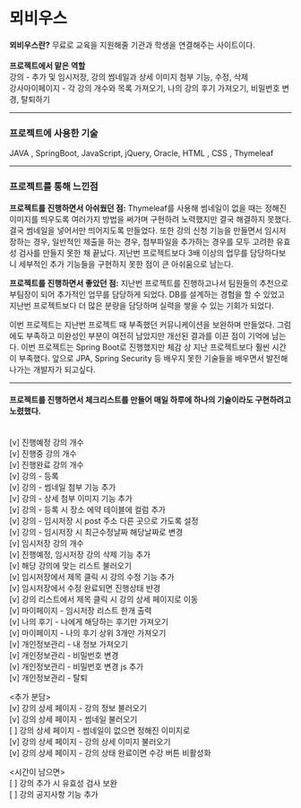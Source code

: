 # 뫼비우스
<div>
  <strong>뫼비우스란?</strong>
  <span>무료로 교육을 지원해줄 기관과 학생을 연결해주는 사이트이다.</span>
</div>
<br/>
<div><strong>프로젝트에서 맡은 역할</strong></div>
<div> 강의 - 추가 및 임시저장, 강의 썸네일과 상세 이미지 첨부 기능, 수정, 삭제</div>
<div> 강사마이페이지 - 각 강의 개수와 목록 가져오기, 나의 강의 후기 가져오기, 비밀번호 변경, 탈퇴하기</div>

***

### 프로젝트에 사용한 기술
JAVA , SpringBoot, JavaScript, jQuery, Oracle, HTML , CSS , Thymeleaf

***

### 프로젝트를 통해 느낀점


<strong>프로젝트를 진행하면서 아쉬웠던 점:</strong>
Thymeleaf를 사용해 썸네일이 없을 때는 정해진 이미지를 띄우도록 여러가지 방법을 써가며 구현하려 노력했지만 결국 해결하지 못했다. 결국 썸네일을 넣어서만 띄어지도록 만들었다. 또한 강의 신청 기능을 만들면서 임시저장하는 경우, 일반적인 제출을 하는 경우, 첨부파일을 추가하는 경우를 모두 고려한 유효성 검사를 만들지 못한 채 끝났다. 지난번 프로젝트보다 3배 이상의 업무를 담당하다보니 세부적인 추가 기능들을 구현하지 못한 점이 큰 아쉬움으로 남는다.  


<strong>프로젝트를 진행하면서 좋았던 점:</strong>
지난번 프로젝트를 진행하고나서 팀원들의 추천으로 부팀장이 되어 추가적인 업무를 담당하게 되었다. DB를 설계하는 경험을 할 수 있었고 지난번 프로젝트보다 더 많은 분량을 담당하며 실력을 쌓을 수 있는 기회가 되었다. 


이번 프로젝트는 지난번 프로젝트 때 부족했던 커뮤니케이션을 보완하며 만들었다. 그럼에도 부족하고 미완성인 부분이 여전히 남았지만 개선된 결과를 이끈 점이 기억에 남는다. 이번 프로젝트는 Spring Boot로 진행했지만 체감 상 지난 프로젝트보다 훨씬 시간이 부족했다. 앞으로 JPA, Spring Security 등 배우지 못한 기술들을 배우면서 발전해나가는 개발자가 되고싶다.

***
#### 프로젝트를 진행하면서 체크리스트를 만들어 매일 하루에 하나의 기술이라도 구현하려고 노렸했다.

<to do> <br/>
[v] 진행예정 강의 개수<br/>
[v] 진행중 강의 개수<br/>
[v] 진행완료 강의 개수<br/>
[v] 강의 - 등록<br/>
[v] 강의 - 썸네일 첨부 기능 추가<br/>
[v] 강의 - 상세 첨부 이미지 기능 추가<br/>
[v] 강의 - 등록 시 장소 에약 테이블에 컬럼 추가<br/>
[v] 강의 - 임시저장 시 post 주소 다른 곳으로 가도록 설정<br/>
[v] 강의 - 임시저장 시 최근수정날짜 해당날짜로 변경<br/>
[v] 임시저장 강의 개수<br/>
[v] 진행예정, 임시저장 강의 삭제 기능 추가<br/>
[v] 해당 강의에 맞는 리스트 불러오기<br/>
[v] 임시저장에서 제목 클릭 시 강의 수정 기능 추가<br/>
[v] 임시저장에서 수정 완료되면 진행상태 뱐경<br/>
[v] 강의 리스트에서 제목 클릭 시 강의 상세 페이지로 이동<br/>
[v] 마이페이지 - 임시저장 리스트 한개 출력<br/>
[v] 나의 후기 - 나에게 해당하는 후기만 가져오기<br/>
[v] 마이페이지 - 나의 후기 상위 3개만 가져오기<br/>
[v] 개인정보관리 - 내 정보 가져오기<br/>
[v] 개인정보관리 - 비밀번호 변경<br/>
[v] 개인정보관리 - 비밀번호 변경 js 추가<br/>
[v] 개인정보관리 - 탈퇴<br/>

  
<추가 분담><br/>
[v] 강의 상세 페이지 - 강의 정보 불러오기<br/>
[v] 강의 상세 페이지 - 썸네일 불러오기<br/>
[  ] 강의 상세 페이지 - 썸네일이 없으면 정해진 이미지로<br/>
[v] 강의 상세 페이지 - 강의 상세 이미지 불러오기<br/>
[v] 강의 상세 페이지 - 강의 상태 완료이면 수강 버튼 비활성화<br/>


<시간이 남으면><br/>
[  ] 강의 추가 시 유효성 검사 보완<br/>
[  ] 강의 공지사항 기능 추가
